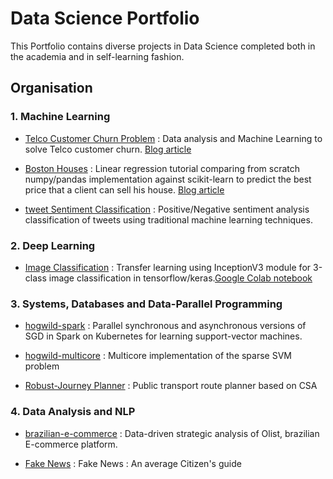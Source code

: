 # Data Science Portfolio
This Portfolio contains diverse projects in Data Science completed both in the academia and in self-learning fashion.

## Organisation

  ### 1. Machine Learning
   - [Telco Customer Churn Problem](https://github.com/Mortiniera/Data_Science_Portfolio/blob/master/Data%20Analysis%20Series/Fighting%20_Churn/Telco_Customer_Retention.ipynb) : Data analysis and Machine Learning to solve Telco customer churn. [Blog article](https://medium.com/@thevie/fighting-telco-customer-churn-problem-a-data-driven-analysis-e7c61cfae0dd)
   
  - [Boston Houses](https://github.com/Mortiniera/Data_Science_Portfolio/blob/master/Machine%20Learning%20Series/Boston_houses_Linear_Regression.ipynb) : Linear regression tutorial comparing from scratch numpy/pandas implementation against scikit-learn to predict the best price that a client can sell his house. [Blog article](https://medium.com/@thevie/predicting-boston-housing-prices-step-by-step-linear-regression-tutorial-from-scratch-in-python-c50a09b70b22)
  
  - [tweet Sentiment Classification](https://github.com/Mortiniera/Tweet_Sentiment_Analysis) : Positive/Negative sentiment analysis classification of tweets using traditional machine learning techniques.


  ### 2. Deep Learning
   - [Image Classification](https://github.com/Mortiniera/Data_Science_Portfolio/blob/master/image_classification.ipynb) : Transfer learning using InceptionV3 module for 3-class image classification in tensorflow/keras.[Google Colab notebook](https://colab.research.google.com/drive/1ttNsYjhzlg9k3nC-_sqrHto2JRiNlkrb)
  
  ### 3. Systems, Databases and Data-Parallel Programming
  - [hogwild-spark](https://github.com/Mortiniera/hogwild-spark) : Parallel synchronous and asynchronous versions of SGD in Spark on Kubernetes for learning support-vector machines.

  - [hogwild-multicore](https://github.com/Mortiniera/hogwild-multicore) : Multicore implementation of the sparse SVM problem
  
  - [Robust-Journey Planner]( https://github.com/Mortiniera/Robust_Journey_Planning) :  Public transport route planner based on CSA

  ### 4. Data Analysis and NLP   
  - [brazilian-e-commerce](https://github.com/Mortiniera/brazilian-e-commerce) : Data-driven strategic analysis of Olist, brazilian E-commerce platform. 
   
  - [Fake News](https://github.com/Mortiniera/Fake_News) : Fake News : An average Citizen's guide


